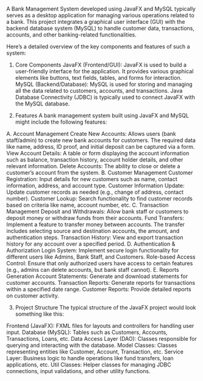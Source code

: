 A Bank Management System developed using JavaFX and MySQL typically serves as a desktop application for managing various operations related to a bank. This project integrates a graphical user interface (GUI) with the backend database system (MySQL) to handle customer data, transactions, accounts, and other banking-related functionalities.

Here’s a detailed overview of the key components and features of such a system:

1. Core Components
JavaFX (Frontend/GUI): JavaFX is used to build a user-friendly interface for the application. It provides various graphical elements like buttons, text fields, tables, and forms for interaction.
MySQL (Backend/Database): MySQL is used for storing and managing all the data related to customers, accounts, and transactions. Java Database Connectivity (JDBC) is typically used to connect JavaFX with the MySQL database.


2. Features
A bank management system built using JavaFX and MySQL might include the following features:

A. Account Management
Create New Accounts: Allows users (bank staff/admin) to create new bank accounts for customers. The required data like name, address, ID proof, and initial deposit can be captured via a form.
View Account Details: A table or form displaying the account information such as balance, transaction history, account holder details, and other relevant information.
Delete Accounts: The ability to close or delete a customer’s account from the system.
B. Customer Management
Customer Registration: Input details for new customers such as name, contact information, address, and account type.
Customer Information Update: Update customer records as needed (e.g., change of address, contact number).
Customer Lookup: Search functionality to find customer records based on criteria like name, account number, etc.
C. Transaction Management
Deposit and Withdrawals: Allow bank staff or customers to deposit money or withdraw funds from their accounts.
Fund Transfers: Implement a feature to transfer money between accounts. The transfer includes selecting source and destination accounts, the amount, and authentication steps.
Transaction History: View and export transaction history for any account over a specified period.
D. Authentication & Authorization
Login System: Implement secure login functionality for different users like Admins, Bank Staff, and Customers.
Role-based Access Control: Ensure that only authorized users have access to certain features (e.g., admins can delete accounts, but bank staff cannot).
E. Reports Generation
Account Statements: Generate and download statements for customer accounts.
Transaction Reports: Generate reports for transactions within a specified date range.
Customer Reports: Provide detailed reports on customer activity.


3. Project Structure
The typical structure of the JavaFX project would look something like this:

Frontend (JavaFX): FXML files for layouts and controllers for handling user input.
Database (MySQL): Tables such as Customers, Accounts, Transactions, Loans, etc.
Data Access Layer (DAO): Classes responsible for querying and interacting with the database.
Model Classes: Classes representing entities like Customer, Account, Transaction, etc.
Service Layer: Business logic to handle operations like fund transfers, loan applications, etc.
Util Classes: Helper classes for managing JDBC connections, input validations, and other utility functions.
